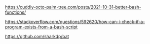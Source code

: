 https://cuddly-octo-palm-tree.com/posts/2021-10-31-better-bash-functions/

https://stackoverflow.com/questions/592620/how-can-i-check-if-a-program-exists-from-a-bash-script

https://github.com/sharkdp/bat
